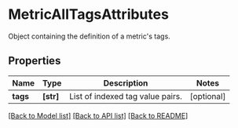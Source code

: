 # MetricAllTagsAttributes

Object containing the definition of a metric's tags.
## Properties
Name | Type | Description | Notes
------------ | ------------- | ------------- | -------------
**tags** | **[str]** | List of indexed tag value pairs. | [optional] 

[[Back to Model list]](README.md#documentation-for-models) [[Back to API list]](README.md#documentation-for-api-endpoints) [[Back to README]](README.md)


